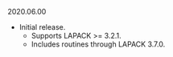 2020.06.00
  - Initial release.
    - Supports LAPACK >= 3.2.1.
    - Includes routines through LAPACK 3.7.0.
